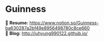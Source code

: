 # Guinness
🌱 **Resume:** https://www.notion.so/Guinness-ba630287a2bf49e8956498780c8ce660
<br>
🌱 **Blog:** http://juhyung990122.github.io/

